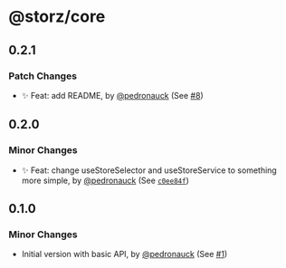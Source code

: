 # @storz/core

## 0.2.1

### Patch Changes

- ✨ Feat: add README, by [@pedronauck](https://github.com/pedronauck) (See [#8](https://github.com/pedronauck/storz/pull/8))

## 0.2.0

### Minor Changes

- ✨ Feat: change useStoreSelector and useStoreService to something more simple, by [@pedronauck](https://github.com/pedronauck) (See [`c0ee84f`](https://github.com/pedronauck/storz/commit/c0ee84ff9474e7b988e429855a390baeff3d0d2d))

## 0.1.0

### Minor Changes

- Initial version with basic API, by [@pedronauck](https://github.com/pedronauck) (See [#1](https://github.com/pedronauck/storz/pull/1))
